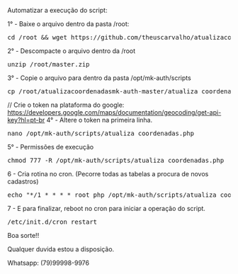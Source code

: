 Automatizar a execução do script:

1° - Baixe o arquivo dentro da pasta /root:

<pre>cd /root && wget https://github.com/theuscarvalho/atualizacoordenadasmk-auth/archive/master.zip</pre>

2° - Descompacte o arquivo dentro da /root

<pre>unzip /root/master.zip</pre>

3° - Copie o arquivo para dentro da pasta /opt/mk-auth/scripts

<pre>cp /root/atualizacoordenadasmk-auth-master/atualiza_coordenadas.php /opt/mk-auth/scripts/atualiza_coordenadas.php</pre>
 
// Crie o token na plataforma do google: https://developers.google.com/maps/documentation/geocoding/get-api-key?hl=pt-br
4° - Altere o token na primeira linha.

<pre>nano /opt/mk-auth/scripts/atualiza_coordenadas.php</pre>


5° - Permissões de execução

<pre>chmod 777 -R /opt/mk-auth/scripts/atualiza_coordenadas.php</pre>

6 - Cria rotina no cron. (Pecorre todas as tabelas a procura de novos cadastros)

<pre>echo "*/1 * * * * root php /opt/mk-auth/scripts/atualiza_coordenadas.php" >> /etc/crontab</pre>

7 - E para finalizar, reboot no cron para iniciar a operação do script.

<pre>/etc/init.d/cron restart</pre>

Boa sorte!!

Qualquer duvida estou a disposição.

Whatsapp: (79)99998-9976
